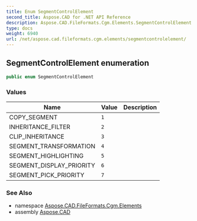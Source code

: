 ```yaml
---
title: Enum SegmentControlElement
second_title: Aspose.CAD for .NET API Reference
description: Aspose.CAD.FileFormats.Cgm.Elements.SegmentControlElement enum. 
type: docs
weight: 6940
url: /net/aspose.cad.fileformats.cgm.elements/segmentcontrolelement/
---
```

## SegmentControlElement enumeration

```csharp
public enum SegmentControlElement
```

### Values

| Name | Value | Description |
| --- | --- | --- |
| COPY_SEGMENT | `1` |  |
| INHERITANCE_FILTER | `2` |  |
| CLIP_INHERITANCE | `3` |  |
| SEGMENT_TRANSFORMATION | `4` |  |
| SEGMENT_HIGHLIGHTING | `5` |  |
| SEGMENT_DISPLAY_PRIORITY | `6` |  |
| SEGMENT_PICK_PRIORITY | `7` |  |

### See Also

* namespace [Aspose.CAD.FileFormats.Cgm.Elements](../../aspose.cad.fileformats.cgm.elements/)
* assembly [Aspose.CAD](../../)


